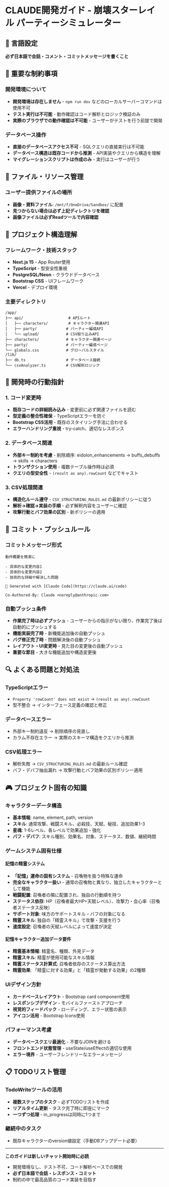 # CLAUDE開発ガイド - 崩壊スターレイル パーティーシミュレーター

## 🗾 言語設定
**必ず日本語で会話・コメント・コミットメッセージを書くこと**

## 🚫 重要な制約事項

### 開発環境について
- **開発環境は存在しません** - `npm run dev` などのローカルサーバーコマンドは使用不可
- **テスト実行は不可能** - 動作確認はコード解析とロジック検証のみ
- **実際のブラウザでの動作確認は不可能** - ユーザーがテストを行う前提で開発

### データベース操作
- **直接のデータベースアクセス不可** - SQLクエリの直接実行は不可能
- **データベース構造は既存コードから推測** - API実装やクエリから構造を理解
- **マイグレーションスクリプトは作成のみ** - 実行はユーザーが行う

## 📂 ファイル・リソース管理

### ユーザー提供ファイルの場所
- **画像・資料ファイル**: `/mnt/f/OneDrive/Sandbox/` に配置
- **見つからない場合は必ず上記ディレクトリを確認**
- **画像ファイルは必ずReadツールで内容確認**

## 📁 プロジェクト構造理解

### フレームワーク・技術スタック
- **Next.js 15** - App Router使用
- **TypeScript** - 型安全性重視
- **PostgreSQL/Neon** - クラウドデータベース
- **Bootstrap CSS** - UIフレームワーク
- **Vercel** - デプロイ環境

### 主要ディレクトリ
```
/app/
├── api/                    # APIルート
│   ├── characters/         # キャラクター関連API
│   ├── party/             # パーティー編成API
│   └── upload/            # CSV取り込みAPI
├── characters/            # キャラクター関連ページ
├── party/                 # パーティー編成ページ
└── globals.css            # グローバルスタイル
/lib/
├── db.ts                  # データベース接続
└── csvAnalyzer.ts         # CSV解析ロジック
```

## 🎯 開発時の行動指針

### 1. コード変更時
- **既存コードの詳細読み込み** - 変更前に必ず関連ファイルを読む
- **型定義の整合性確保** - TypeScriptエラーを防ぐ
- **Bootstrap CSS活用** - 既存のスタイリング手法に合わせる
- **エラーハンドリング重視** - try-catch、適切なレスポンス

### 2. データベース関連
- **外部キー制約を考慮** - 削除順序: eidolon_enhancements → buffs_debuffs → skills → characters
- **トランザクション使用** - 複数テーブル操作時は必須
- **クエリの型安全性** - `(result as any).rowCount` などでキャスト

### 3. CSV処理関連
- **構造化ルール遵守** - `CSV_STRUCTURING_RULES.md` の最新ポリシーに従う
- **解析→確認→実装の手順** - 必ず解釈内容をユーザーに確認
- **攻撃行動とバフ効果の区別** - 新ポリシーの適用

## 📝 コミット・プッシュルール

### コミットメッセージ形式
```
動作概要を簡潔に

- 具体的な変更内容1
- 具体的な変更内容2
- 技術的な詳細や解決した問題

🤖 Generated with [Claude Code](https://claude.ai/code)

Co-Authored-By: Claude <noreply@anthropic.com>
```

### 自動プッシュ条件
- **作業完了時は必ずプッシュ** - ユーザーからの指示がない限り、作業完了後は自動的にプッシュする
- **機能実装完了時** - 新機能追加後の自動プッシュ
- **バグ修正完了時** - 問題解決後の自動プッシュ
- **レイアウト・UI変更時** - 見た目の変更後の自動プッシュ
- **重要な節目** - 大きな機能追加や構造変更後

## 🔍 よくある問題と対処法

### TypeScriptエラー
- `Property 'rowCount' does not exist` → `(result as any).rowCount`
- 型不整合 → インターフェース定義の確認と修正

### データベースエラー  
- 外部キー制約違反 → 削除順序の見直し
- カラム不存在エラー → 実際のスキーマ構造をクエリから推測

### CSV処理エラー
- 解析失敗 → `CSV_STRUCTURING_RULES.md` の最新ルール確認
- バフ・デバフ抽出漏れ → 攻撃行動とバフ効果の区別ポリシー適用

## 🎮 プロジェクト固有の知識

### キャラクターデータ構造
- **基本情報**: name, element, path, version
- **スキル**: 通常攻撃、戦闘スキル、必殺技、天賦、秘技、追加効果1-3
- **星魂**: 1-6レベル、各レベルで効果追加・強化
- **バフ・デバフ**: スキル種別、効果名、対象、ステータス、数値、継続時間

### ゲームシステム固有仕様

#### 記憶の精霊システム
- **「記憶」運命の固有システム** - 召喚物を扱う特殊な運命
- **完全なキャラクター扱い** - 通常の召喚物と異なり、独立したキャラクターとして機能
- **戦闘配置**: 召喚者の隣に配置され、独自の行動順を持つ
- **ステータス依存**: HP（召喚者最大HP+天賦レベル）、攻撃力・会心率（召喚者ステータス反映）
- **サポート対象**: 味方のサポートスキル・バフの対象になる
- **精霊スキル**: 独自の「精霊スキル」で攻撃・支援を行う
- **速度設定**: 召喚者の天賦レベルによって速度が決定

#### 記憶キャラクター追加データ要件
- **精霊基本情報**: 精霊名、種類、外見データ
- **精霊スキル**: 精霊が使用可能なスキル情報
- **精霊ステータス計算式**: 召喚者依存のステータス算出方法
- **精霊効果**: 「精霊に対する効果」と「精霊が発動する効果」の2種類

### UIデザイン方針
- **カードベースレイアウト** - Bootstrap card component使用
- **レスポンシブデザイン** - モバイルファーストアプローチ
- **視覚的フィードバック** - ローディング、エラー状態の表示
- **アイコン活用** - Bootstrap Icons使用

### パフォーマンス考慮
- **データベースクエリ最適化** - 不要なJOINを避ける
- **フロントエンド状態管理** - useState/useEffectの適切な使用
- **エラー境界** - ユーザーフレンドリーなエラーメッセージ

## 📋 TODOリスト管理

### TodoWriteツールの活用
- **複数ステップのタスク** - 必ずTODOリストを作成
- **リアルタイム更新** - タスク完了時に即座にマーク
- **一つずつ処理** - in_progressは同時に1つまで

### 継続中のタスク
- 既存キャラクターのversion値設定（手動DBアップデート必要）

---

**このガイドは新しいチャット開始時に必読**
- 開発環境なし、テスト不可、コード解析ベースでの開発
- **必ず日本語で会話・レスポンス・コミット**
- 制約の中で最高品質のコード実装を目指す